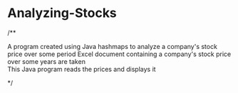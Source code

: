 # Analyzing-Stocks
/**
  
  A program created using Java hashmaps to analyze a company's stock price over some period
  Excel document containing a company's stock price over some years are taken  
  This Java program reads the prices and displays it
  
*/
